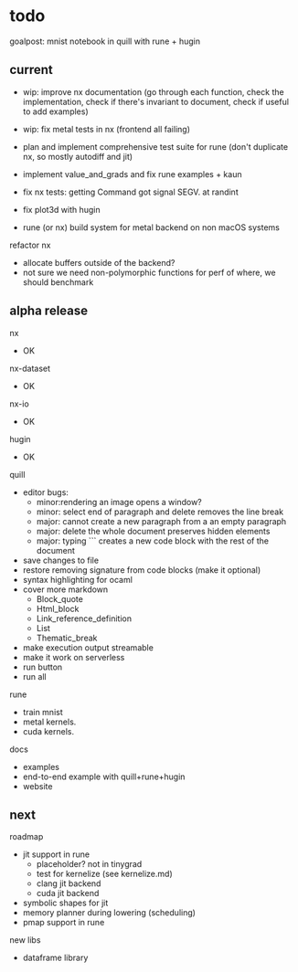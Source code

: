# todo

goalpost: mnist notebook in quill with rune + hugin

## current

- wip: improve nx documentation (go through each function, check the implementation, check if there's invariant to document, check if useful to add examples)
- wip: fix metal tests in nx (frontend all failing)

- plan and implement comprehensive test suite for rune (don't duplicate nx, so mostly autodiff and jit)
- implement value_and_grads and fix rune examples + kaun
- fix nx tests: getting Command got signal SEGV. at randint
- fix plot3d with hugin
- rune (or nx) build system for metal backend on non macOS systems

refactor nx
- allocate buffers outside of the backend?
- not sure we need non-polymorphic functions for perf of where, we should benchmark

## alpha release

nx
- OK

nx-dataset
- OK

nx-io
- OK

hugin
- OK

quill
- editor bugs:
  - minor:rendering an image opens a window?
  - minor: select end of paragraph and delete removes the line break
  - major: cannot create a new paragraph from a an empty paragraph
  - major: delete the whole document preserves hidden elements
  - major: typing ``` creates a new code block with the rest of the document
- save changes to file
- restore removing signature from code blocks (make it optional)
- syntax highlighting for ocaml
- cover more markdown
  - Block_quote
  - Html_block
  - Link_reference_definition
  - List
  - Thematic_break
- make execution output streamable
- make it work on serverless
- run button
- run all

rune
- train mnist
- metal kernels.
- cuda kernels.

docs
- examples
- end-to-end example with quill+rune+hugin
- website

## next

roadmap
- jit support in rune
  - placeholder? not in tinygrad
  - test for kernelize (see kernelize.md)
  - clang jit backend
  - cuda jit backend
- symbolic shapes for jit
- memory planner during lowering (scheduling)
- pmap support in rune

new libs
- dataframe library
